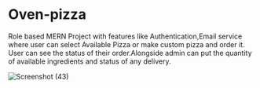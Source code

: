 # Oven-pizza
Role based MERN Project with features like Authentication,Email service where user can select Available Pizza or make custom pizza and order it. User can see the status of their order.Alongside admin can put the quantity of available ingredients and status of any delivery.

![Screenshot (43)](https://user-images.githubusercontent.com/108265519/231486332-9ed3f85b-ebb0-4e58-8267-ef0007d6273b.png)

